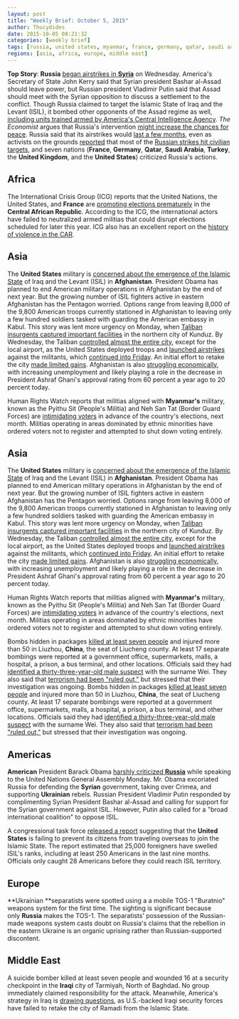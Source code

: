 ```yaml
---
layout: post
title: "Weekly Brief: October 5, 2015"
author: Thucydides
date: 2015-10-05 08:21:32
categories: [weekly brief]
tags: [russia, united states, myanmar, france, germany, qatar, saudi arabia, turkey, united kingdom, afghanistan, china, syria, central african republic, ukraine]
regions: [asia, africa, europe, middle east]
---
```


**Top Story**: **Russia** [began airstrikes in **Syria**](http://time.com/4055405/russia-airstrikes-syria/) on Wednesday. America's Secretary of State John Kerry said that Syrian president Bashar al-Assad should leave power, but Russian president Vladimir Putin said that Assad should meet with the Syrian opposition to discuss a settlement to the conflict. Though Russia claimed to target the Islamic State of Iraq and the Levant (ISIL), it bombed other opponents of the Assad regime as well, [including units trained armed by America's Central Intelligence Agency](https://www.washingtonpost.com/world/russias-legislature-authorizes-putin-to-use-military-force-in-syria/2015/09/30/f069f752-6749-11e5-9ef3-fde182507eac_story.html). _The Economist_ argues that Russia's intervention [might increase the chances for peace](http://www.economist.com/news/middle-east-and-africa/21667947-russias-intervention-side-bashar-assad-just-might-increase-chances). Russia said that its airstrikes would [last a few months](http://www.wsj.com/articles/russia-says-airstrikes-in-syria-to-last-a-few-months-1443777347), even as activists on the grounds [reported](http://www.theguardian.com/world/2015/oct/02/people-are-angry-and-boiling-syrians-tell-of-russian-airstrikes) that most of the [Russian strikes hit civilian targets](http://america.aljazeera.com/articles/2015/10/2/russia-accused-of-hitting-civilians-syria.html), and seven nations (**France**, **Germany**, **Qatar**, **Saudi Arabia**, **Turkey**, the **United Kingdom**, and the **United States**) criticized Russia's actions.

## Africa

The International Crisis Group (ICG) reports that the United Nations, the United States, and **France** are [promoting elections prematurely](http://www.crisisgroup.org/en/regions/africa/central-africa/central-african-republic/op-eds/2015/schneider-crisis-at-a-crossroads-in-africa.aspx) in the **Central African Republic**. According to the ICG, the international actors have failed to neutralized armed militias that could disrupt elections scheduled for later this year. ICG also has an excellent report on the [history of violence in the CAR](http://www.crisisgroup.org/en/regions/africa/central-africa/central-african-republic/230-central-african-republic-the-roots-of-violence.aspx).

## Asia

The **United States** military is [concerned about the emergence of the Islamic State](http://foreignpolicy.com/2015/09/25/islamic-state-could-keep-u-s-troops-in-afghanistan/) of Iraq and the Levant (ISIL) in **Afghanistan**. President Obama has planned to end American military operations in Afghanistan by the end of next year. But the growing number of ISIL fighters active in eastern Afghanistan has the Pentagon worried. Options range from leaving 8,000 of the 9,800 American troops currently stationed in Afghanistan to leaving only a few hundred soldiers tasked with guarding the American embassy in Kabul. This story was lent more urgency on Monday, when [Taliban insurgents captured important facilities](https://www.washingtonpost.com/world/taliban-overruns-half-of-northern-afghan-city/2015/09/28/53798568-65df-11e5-bdb6-6861f4521205_story.html) in the northern city of Kunduz. By Wednesday, the Taliban [controlled almost the entire city](http://www.wsj.com/articles/afghanistan-taliban-seize-government-stronghold-in-kunduz-1443604833), except for the local airport, as the United States deployed troops and [launched airstrikes](http://www.aljazeera.com/news/2015/09/nato-forces-bolster-afghan-troops-battle-kunduz-150930054802878.html) against the militants, which [continued into Friday](http://www.nytimes.com/2015/10/03/world/asia/taliban-kunduz-afghanistan.html). An initial effort to retake the city [made limited gains](https://www.washingtonpost.com/world/asia_pacific/us-troops-dispatched-to-kunduz-to-help-afghan-forces/2015/09/30/ea7768f2-66e5-11e5-9223-70cb36460919_story.html). Afghanistan is also [struggling economically](http://www.aljazeera.com/indepth/features/2015/09/afghanistan-economic-devastation-rivals-security-woes-150929082336331.html), with increasing unemployment and likely playing a role in the decrease in President Ashraf Ghani's approval rating from 60 percent a year ago to 20 percent today.

Human Rights Watch reports that militias aligned with **Myanmar's** military, known as the Pyithu Sit (People's Militia) and Neh San Tat (Border Guard Forces) are [intimidating voters](https://www.hrw.org/news/2015/09/29/dispatches-militias-and-electoral-intimidation-burma) in advance of the country's elections, next month. Militias operating in areas dominated by ethnic minorities have ordered voters not to register and attempted to shut down voting entirely.
## Asia

The **United States** military is [concerned about the emergence of the Islamic State](http://foreignpolicy.com/2015/09/25/islamic-state-could-keep-u-s-troops-in-afghanistan/) of Iraq and the Levant (ISIL) in **Afghanistan**. President Obama has planned to end American military operations in Afghanistan by the end of next year. But the growing number of ISIL fighters active in eastern Afghanistan has the Pentagon worried. Options range from leaving 8,000 of the 9,800 American troops currently stationed in Afghanistan to leaving only a few hundred soldiers tasked with guarding the American embassy in Kabul. This story was lent more urgency on Monday, when [Taliban insurgents captured important facilities](https://www.washingtonpost.com/world/taliban-overruns-half-of-northern-afghan-city/2015/09/28/53798568-65df-11e5-bdb6-6861f4521205_story.html) in the northern city of Kunduz. By Wednesday, the Taliban [controlled almost the entire city](http://www.wsj.com/articles/afghanistan-taliban-seize-government-stronghold-in-kunduz-1443604833), except for the local airport, as the United States deployed troops and [launched airstrikes](http://www.aljazeera.com/news/2015/09/nato-forces-bolster-afghan-troops-battle-kunduz-150930054802878.html) against the militants, which [continued into Friday](http://www.nytimes.com/2015/10/03/world/asia/taliban-kunduz-afghanistan.html). An initial effort to retake the city [made limited gains](https://www.washingtonpost.com/world/asia_pacific/us-troops-dispatched-to-kunduz-to-help-afghan-forces/2015/09/30/ea7768f2-66e5-11e5-9223-70cb36460919_story.html). Afghanistan is also [struggling economically](http://www.aljazeera.com/indepth/features/2015/09/afghanistan-economic-devastation-rivals-security-woes-150929082336331.html), with increasing unemployment and likely playing a role in the decrease in President Ashraf Ghani's approval rating from 60 percent a year ago to 20 percent today.

Human Rights Watch reports that militias aligned with **Myanmar's** military, known as the Pyithu Sit (People's Militia) and Neh San Tat (Border Guard Forces) are [intimidating voters](https://www.hrw.org/news/2015/09/29/dispatches-militias-and-electoral-intimidation-burma) in advance of the country's elections, next month. Militias operating in areas dominated by ethnic minorities have ordered voters not to register and attempted to shut down voting entirely.

Bombs hidden in packages [killed at least seven people](http://www.scmp.com/news/china/society/article/1862823/multiple-explosions-said-be-triggered-parcel-bombs-rock-county) and injured more than 50 in Liuzhou, **China**, the seat of Liucheng county. At least 17 separate bombings were reported at a government office, supermarkets, malls, a hospital, a prison, a bus terminal, and other locations. Officials said they had [identified a thirty-three-year-old male suspect](http://europe.newsweek.com/least-three-killed-series-bombings-china-state-tv-333879) with the surname Wei. They also said that [terrorism had been "ruled out,"](http://www.nytimes.com/2015/10/01/world/asia/china-liucheng-guangxi-explosions.html) but stressed that their investigation was ongoing.
Bombs hidden in packages [killed at least seven people](http://www.scmp.com/news/china/society/article/1862823/multiple-explosions-said-be-triggered-parcel-bombs-rock-county) and injured more than 50 in Liuzhou, **China**, the seat of Liucheng county. At least 17 separate bombings were reported at a government office, supermarkets, malls, a hospital, a prison, a bus terminal, and other locations. Officials said they had [identified a thirty-three-year-old male suspect](http://europe.newsweek.com/least-three-killed-series-bombings-china-state-tv-333879) with the surname Wei. They also said that [terrorism had been "ruled out,"](http://www.nytimes.com/2015/10/01/world/asia/china-liucheng-guangxi-explosions.html) but stressed that their investigation was ongoing.

## Americas

**American** President Barack Obama [harshly criticized **Russia**](http://www.nytimes.com/2015/09/29/world/middleeast/un-general-assembly-syria-isis-refugees.html) while speaking to the United Nations General Assembly Monday. Mr. Obama excoriated Russia for defending the **Syrian** government, taking over Crimea, and supporting **Ukrainian** rebels. Russian President Vladimir Putin responded by complimenting Syrian President Bashar al-Assad and calling for support for the Syrian government against ISIL. However, Putin also called for a "broad international coalition" to oppose ISIL.

A congressional task force [released a report](http://www.cnn.com/2015/09/29/politics/foreign-fighters-isis-congressional-task-force-report/index.html) suggesting that the **United States** is failing to prevent its citizens from traveling overseas to join the Islamic State. The report estimated that 25,000 foreigners have swelled ISIL's ranks, including at least 250 Americans in the last nine months. Officials only caught 28 Americans before they could reach ISIL territory.

## Europe

**Ukrainian **separatists were spotted using a a mobile TOS-1 "Buratnio" weapons system for the first time. The sighting is significant because only **Russia** makes the TOS-1\. The separatists' possession of the Russian-made weapons system casts doubt on Russia's claims that the rebellion in the eastern Ukraine is an organic uprising rather than Russian-supported discontent.

## Middle East

A suicide bomber killed at least seven people and wounded 16 at a security checkpoint in the **Iraqi** city of Tarmiyah, North of Baghdad. No group immediately claimed responsibility for the attack. Meanwhile, America's strategy in Iraq is [drawing questions](http://hamptonroads.com/2015/09/us-strategy-question-after-iraqs-stalemate-ramadi), as U.S.-backed Iraqi security forces have failed to retake the city of Ramadi from the Islamic State.
